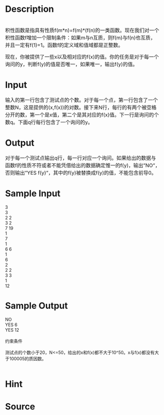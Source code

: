 
# Description

<div class="content"><p><span style="font-size: medium"><br/>
积性函数是指具有性质f(m*n)=f(m)*(f(n)的一类函数。现在我们对一个积性函数f增加一个限制条件：如果m与n互质，则f(m)与f(n)也互质，并且一定有f(1)=1。函数f的定义域和值域都是正整数。</span></p>
<p><span style="font-size: medium">现在，你被提供了一些x以及相对应的f(x)的值。你的任务是对于每一个询问的y，判断f(y)的值是否唯一，如果唯一，输出f(y)的值。</span></p>
<p></p></div>

# Input

<div class="content"><p><span style="font-size: medium">输入的第一行包含了测试点的个数。对于每一个点，第一行包含了一个整数N，这是提供的(x,f(x))的对数。接下来N行，每行的有两个被空格分开的数，第一个是x值，第二个是其对应的f(x)值。下一行是询问的个数q。下面q行每行包含了一个询问的y。</span></p>
<p></p>
<p></p></div>

# Output

<div class="content"><p><span style="font-size: medium">对于每一个测试点输出q行，每一行对应一个询问。如果给出的数据与函数f的性质不符或者不能凭借给出的数据确定惟一的f(y)，输出”NO”，否则输出”YES f(y)”，其中的f(y)被替换成f(y)的值，不能包含前导0。</span></p>
<p></p></div>

# Sample Input

<div class="content"><span class="sampledata">3<br/>
3<br/>
2 2<br/>
3 2<br/>
7 19<br/>
1<br/>
7<br/>
1<br/>
6 6<br/>
1<br/>
6<br/>
2<br/>
2 2<br/>
3 3<br/>
1<br/>
12<br/>
</span></div>

# Sample Output

<div class="content"><span class="sampledata">NO<br/>
YES 6<br/>
YES 12<br/>
<br/>
约束条件<br/>
<br/>
测试点的个数小于20，N&lt;=50，给出的x和f(x)都不大于10^50。x与f(x)都没有大于100005的质因数。<br/>
<br/>
</span></div>

# Hint

<div class="content"><p></p></div>

# Source

<div class="content"><p><a href="problemset.php?search="></a></p></div>

